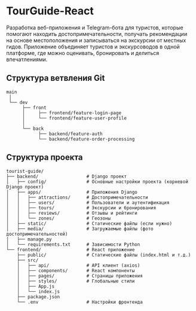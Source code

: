 # TourGuide-React

Разработка веб-приложения и Telegram-бота для туристов, которые помогают находить достопримечательности, получать рекомендации на основе местоположения и записываться на экскурсии от местных гидов. Приложение объединяет туристов и экскурсоводов в одной платформе, где можно оценивать, бронировать и делиться впечатлениями.

## Структура ветвления Git

```text
main
 │
 └── dev
      ├── front
      │     ├── frontend/feature-login-page
      │     └── frontend/feature-user-profile
      │
      └── back
            ├── backend/feature-auth
            └── backend/feature-order-processing
```

## Структура проекта

```text
tourist-guide/
├── backend/                  # Django проект
│   ├── config/               # Основные настройки проекта (корневой Django проект)
│   ├── apps/                 # Приложения Django
│   │   ├── attractions/      # Достопримечательности
│   │   ├── users/            # Пользователи и аутентификация
│   │   ├── tours/            # Экскурсии и бронирования
│   │   ├── reviews/          # Отзывы и рейтинги
│   │   └── zones/            # Геозоны
│   ├── static/               # Статические файлы (если нужно)
│   ├── media/                # Загружаемые файлы (фото достопримечательностей)
│   ├── manage.py
│   └── requirements.txt      # Зависимости Python
└── frontend/                 # React приложение
    ├── public/               # Статические файлы (index.html и т.д.)
    ├── src/
    │   ├── api/              # API клиент (axios)
    │   ├── components/       # React компоненты
    │   ├── pages/            # Страницы приложения
    │   ├── styles/           # Глобальные стили
    │   ├── App.js
    │   └── index.js
    ├── package.json
    └── .env                  # Настройки фронтенда
```
